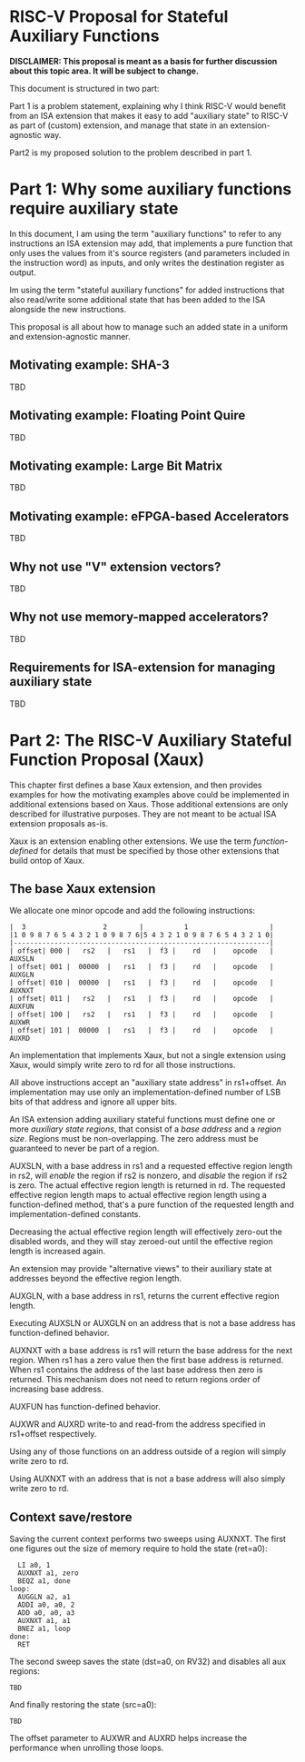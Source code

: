 RISC-V Proposal for Stateful Auxiliary Functions
================================================

**DISCLAIMER: This proposal is meant as a basis for further discussion about
this topic area. It will be subject to change.**

This document is structured in two part:

Part 1 is a problem statement, explaining why I think RISC-V would benefit from
an ISA extension that makes it easy to add "auxiliary state" to RISC-V as part
of (custom) extension, and manage that state in an extension-agnostic way.

Part2 is my proposed solution to the problem described in part 1.


Part 1: Why some auxiliary functions require auxiliary state
============================================================

In this document, I am using the term "auxiliary functions" to refer to any
instructions an ISA extension may add, that implements a pure function that
only uses the values from it's source registers (and parameters included in the
instruction word) as inputs, and only writes the destination register as
output.

Im using the term "stateful auxiliary functions" for added instructions that
also read/write some additional state that has been added to the ISA alongside
the new instructions.

This proposal is all about how to manage such an added state in a uniform
and extension-agnostic manner.

Motivating example: SHA-3
-------------------------

TBD

Motivating example: Floating Point Quire
----------------------------------------

TBD

Motivating example: Large Bit Matrix
------------------------------------

TBD

Motivating example: eFPGA-based Accelerators
--------------------------------------------

TBD

Why not use "V" extension vectors?
----------------------------------

TBD

Why not use memory-mapped accelerators?
---------------------------------------

TBD

Requirements for ISA-extension for managing auxiliary state
-----------------------------------------------------------

TBD


Part 2: The RISC-V Auxiliary Stateful Function Proposal (Xaux)
==============================================================

This chapter first defines a base Xaux extension, and then provides examples
for how the motivating examples above could be implemented in additional
extensions based on Xaus. Those additional extensions are only described
for illustrative purposes. They are not meant to be actual ISA extension
proposals as-is.

Xaux is an extension enabling other extensions. We use the term
*function-defined* for details that must be specified by those other extensions
that build ontop of Xaux.

The base Xaux extension
-----------------------

We allocate one minor opcode and add the following instructions:

    |  3                   2        |          1                    |
    |1 0 9 8 7 6 5 4 3 2 1 0 9 8 7 6|5 4 3 2 1 0 9 8 7 6 5 4 3 2 1 0|
    |---------------------------------------------------------------|
    | offset| 000 |   rs2   |   rs1   |  f3 |    rd   |    opcode   | AUXSLN
    | offset| 001 |  00000  |   rs1   |  f3 |    rd   |    opcode   | AUXGLN
    | offset| 010 |  00000  |   rs1   |  f3 |    rd   |    opcode   | AUXNXT
    | offset| 011 |   rs2   |   rs1   |  f3 |    rd   |    opcode   | AUXFUN
    | offset| 100 |   rs2   |   rs1   |  f3 |    rd   |    opcode   | AUXWR
    | offset| 101 |  00000  |   rs1   |  f3 |    rd   |    opcode   | AUXRD

An implementation that implements Xaux, but not a single extension using
Xaux, would simply write zero to rd for all those instructions.

All above instructions accept an "auxiliary state address" in rs1+offset.
An implementation may use only an implementation-defined number of LSB bits of
that address and ignore all upper bits.

An ISA extension adding auxiliary stateful functions must define one or more
*auxiliary state regions*, that consist of a *base address* and a *region
size*. Regions must be non-overlapping. The zero address must be guaranteed to
never be part of a region.

AUXSLN, with a base address in rs1 and a requested effective region length in
rs2, will *enable* the region if rs2 is nonzero, and *disable* the region if
rs2 is zero. The actual effective region length is returned in rd. The
requested effective region length maps to actual effective region length using
a function-defined method, that's a pure function of the requested length
and implementation-defined constants.

Decreasing the actual effective region length will effectively zero-out the
disabled words, and they will stay zeroed-out until the effective region length
is increased again.

An extension may provide "alternative views" to their auxiliary state at
addresses beyond the effective region length.

AUXGLN, with a base address in rs1, returns the current effective region length.

Executing AUXSLN or AUXGLN on an address that is not a base address has
function-defined behavior.

AUXNXT with a base address is rs1 will return the base address for the next region.
When rs1 has a zero value then the first base address is returned. When rs1 contains
the address of the last base address then zero is returned. This mechanism does not
need to return regions order of increasing base address.

AUXFUN has function-defined behavior.

AUXWR and AUXRD write-to and read-from the address specified in rs1+offset
respectively.

Using any of those functions on an address outside of a region will simply
write zero to rd.

Using AUXNXT with an address that is not a base address will also simply write
zero to rd.

Context save/restore
--------------------

Saving the current context performs two sweeps using AUXNXT. The first
one figures out the size of memory require to hold the state (ret=a0):

      LI a0, 1
      AUXNXT a1, zero
      BEQZ a1, done
    loop:
      AUGGLN a2, a1
      ADDI a0, a0, 2
      ADD a0, a0, a3
      AUXNXT a1, a1
      BNEZ a1, loop
    done:
      RET

The second sweep saves the state (dst=a0, on RV32) and disables all
aux regions:

    TBD

And finally restoring the state (src=a0):

    TBD

The offset parameter to AUXWR and AUXRD helps increase the performance when
unrolling those loops.
